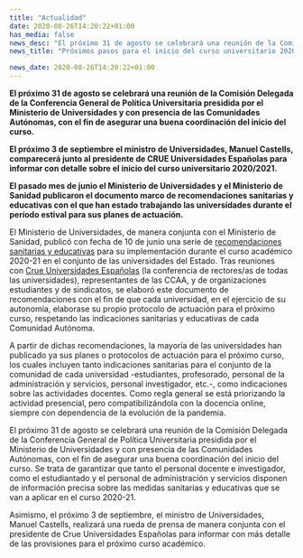 ```yaml
---
title: "Actualidad"
date: 2020-08-26T14:20:22+01:00
has_media: false
news_desc: "El próximo 31 de agosto se celebrará una reunión de la Comisión Delegada de la Conferencia General de Política Universitaria presidida por el Ministerio de Universidades y con presencia de las Comunidades Autónomas, con el fin de asegurar una buena coordinación del inicio del curso."
news_title: "Próximos pasos para el inicio del curso universitario 2020/2021"

news_date: 2020-08-26T14:20:22+01:00
---
```

<p><b>El pr&oacute;ximo 31 de agosto se celebrar&aacute; una reuni&oacute;n de la Comisi&oacute;n Delegada de la Conferencia General de Pol&iacute;tica Universitaria presidida por el Ministerio de Universidades y con presencia de las Comunidades Aut&oacute;nomas, con el fin de asegurar una buena coordinaci&oacute;n del inicio del curso.</b></p>
<p><b>El pr&oacute;ximo 3 de septiembre el ministro de Universidades, Manuel Castells, comparecer&aacute; junto al presidente de CRUE Universidades Espa&ntilde;olas para informar con detalle sobre el inicio del curso universitario 2020/2021.</b></p>
<p><b>El pasado mes de junio el Ministerio de Universidades y el Ministerio de Sanidad publicaron el documento marco de recomendaciones sanitarias y educativas con el que han estado trabajando las universidades durante el per&iacute;odo estival para sus planes de actuaci&oacute;n.</b></p>
<p>El Ministerio de Universidades, de manera conjunta con el Ministerio de Sanidad, public&oacute; con fecha de 10 de junio una serie de<span>&nbsp;</span><a title="recomendaciones sanitarias y educativas" href="https://www.ciencia.gob.es/stfls/MICINN/Universidades/Ficheros/Recomendaciones_del_Ministerio_de_Universidades_para_adaptar_curso.pdf">recomendaciones sanitarias y educativas</a><span>&nbsp;</span>para su implementaci&oacute;n durante el curso acad&eacute;mico 2020-21 en el conjunto de las universidades del Estado. Tras reuniones con<span>&nbsp;</span><a title="Ir a 'Crue Universidades Espa&ntilde;olas', en ventana nueva" href="http://www.crue.org/SitePages/Inicio.aspx" target="_blank" rel="noopener">Crue Universidades Espa&ntilde;olas</a><span>&nbsp;</span>(la conferencia de rectores/as de todas las universidades), representantes de las CCAA, y de organizaciones estudiantes y de sindicatos, se elabor&oacute; este documento de recomendaciones con el fin de que cada universidad, en el ejercicio de su autonom&iacute;a, elaborase su propio protocolo de actuaci&oacute;n para el pr&oacute;ximo curso, respetando las indicaciones sanitarias y educativas de cada Comunidad Aut&oacute;noma.</p>
<p>A partir de dichas recomendaciones, la mayor&iacute;a de las universidades han publicado ya sus planes o protocolos de actuaci&oacute;n para el pr&oacute;ximo curso, los cuales incluyen tanto indicaciones sanitarias para el conjunto de la comunidad de cada universidad -estudiantes, profesorado, personal de la administraci&oacute;n y servicios, personal investigador, etc.-, como indicaciones sobre las actividades docentes. Como regla general se est&aacute; priorizando la actividad presencial, pero compatibiliz&aacute;ndola con la docencia online, siempre con dependencia de la evoluci&oacute;n de la pandemia.&nbsp;</p>
<p>El pr&oacute;ximo 31 de agosto se celebrar&aacute; una reuni&oacute;n de la Comisi&oacute;n Delegada de la Conferencia General de Pol&iacute;tica Universitaria presidida por el Ministerio de Universidades y con presencia de las Comunidades Aut&oacute;nomas, con el fin de asegurar una buena coordinaci&oacute;n del inicio del curso. Se trata de garantizar que tanto el personal docente e investigador, como el estudiantado y el personal de administraci&oacute;n y servicios disponen de informaci&oacute;n precisa sobre las medidas sanitarias y educativas que se van a aplicar en el curso 2020-21.</p>
<p>Asimismo, el pr&oacute;ximo 3 de septiembre, el ministro de Universidades, Manuel Castells, realizar&aacute; una rueda de prensa de manera conjunta con el presidente de Crue Universidades Espa&ntilde;olas para informar con m&aacute;s detalle de las provisiones para el pr&oacute;ximo curso acad&eacute;mico.</p>